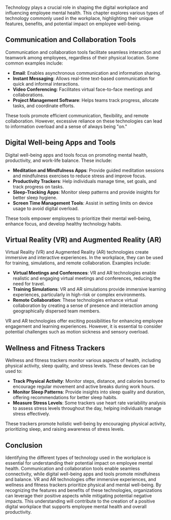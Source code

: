 
Technology plays a crucial role in shaping the digital workplace and influencing employee mental health. This chapter explores various types of technology commonly used in the workplace, highlighting their unique features, benefits, and potential impact on employee well-being.

Communication and Collaboration Tools
-------------------------------------

Communication and collaboration tools facilitate seamless interaction and teamwork among employees, regardless of their physical location. Some common examples include:

* **Email**: Enables asynchronous communication and information sharing.
* **Instant Messaging**: Allows real-time text-based communication for quick and informal interactions.
* **Video Conferencing**: Facilitates virtual face-to-face meetings and collaborations.
* **Project Management Software**: Helps teams track progress, allocate tasks, and coordinate efforts.

These tools promote efficient communication, flexibility, and remote collaboration. However, excessive reliance on these technologies can lead to information overload and a sense of always being "on."

Digital Well-being Apps and Tools
---------------------------------

Digital well-being apps and tools focus on promoting mental health, productivity, and work-life balance. These include:

* **Meditation and Mindfulness Apps**: Provide guided meditation sessions and mindfulness exercises to reduce stress and improve focus.
* **Productivity Trackers**: Help individuals manage time, set goals, and track progress on tasks.
* **Sleep-Tracking Apps**: Monitor sleep patterns and provide insights for better sleep hygiene.
* **Screen Time Management Tools**: Assist in setting limits on device usage to avoid digital overload.

These tools empower employees to prioritize their mental well-being, enhance focus, and develop healthy technology habits.

Virtual Reality (VR) and Augmented Reality (AR)
-----------------------------------------------

Virtual Reality (VR) and Augmented Reality (AR) technologies create immersive and interactive experiences. In the workplace, they can be used for training, simulations, and remote collaboration. Examples include:

* **Virtual Meetings and Conferences**: VR and AR technologies enable realistic and engaging virtual meetings and conferences, reducing the need for travel.
* **Training Simulations**: VR and AR simulations provide immersive learning experiences, particularly in high-risk or complex environments.
* **Remote Collaboration**: These technologies enhance virtual collaboration by creating a sense of presence and interaction among geographically dispersed team members.

VR and AR technologies offer exciting possibilities for enhancing employee engagement and learning experiences. However, it is essential to consider potential challenges such as motion sickness and sensory overload.

Wellness and Fitness Trackers
-----------------------------

Wellness and fitness trackers monitor various aspects of health, including physical activity, sleep quality, and stress levels. These devices can be used to:

* **Track Physical Activity**: Monitor steps, distance, and calories burned to encourage regular movement and active breaks during work hours.
* **Monitor Sleep Patterns**: Provide insights into sleep quality and duration, offering recommendations for better sleep habits.
* **Measure Stress Levels**: Some trackers use heart rate variability analysis to assess stress levels throughout the day, helping individuals manage stress effectively.

These trackers promote holistic well-being by encouraging physical activity, prioritizing sleep, and raising awareness of stress levels.

Conclusion
----------

Identifying the different types of technology used in the workplace is essential for understanding their potential impact on employee mental health. Communication and collaboration tools enable seamless connectivity, while digital well-being apps and tools promote mindfulness and balance. VR and AR technologies offer immersive experiences, and wellness and fitness trackers prioritize physical and mental well-being. By recognizing the features and benefits of these technologies, organizations can leverage their positive aspects while mitigating potential negative impacts. This understanding will contribute to the creation of a positive digital workplace that supports employee mental health and overall productivity.
